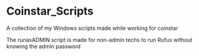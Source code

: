 # Coinstar_Scripts
A collection of my Windows scripts made while working for coinstar

The runasADMIN script is made for non-admin techs to run Rufus without knowing the admin password
